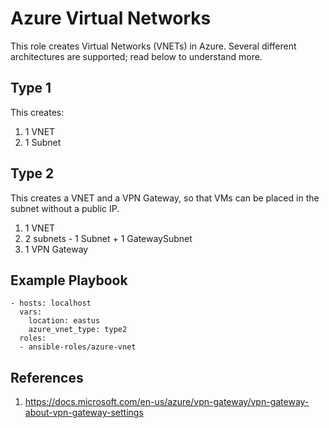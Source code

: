 # Azure Virtual Networks

This role creates Virtual Networks (VNETs) in Azure. Several different architectures are supported; read below to understand more.

## Type 1

This creates: 

1. 1 VNET
1. 1 Subnet

## Type 2

This creates a VNET and a VPN Gateway, so that VMs can be placed in the subnet without a public IP. 

1. 1 VNET
1. 2 subnets - 1 Subnet + 1 GatewaySubnet
1. 1 VPN Gateway

## Example Playbook

```
- hosts: localhost
  vars:
    location: eastus
    azure_vnet_type: type2
  roles:
  - ansible-roles/azure-vnet
```

## References
1. https://docs.microsoft.com/en-us/azure/vpn-gateway/vpn-gateway-about-vpn-gateway-settings
